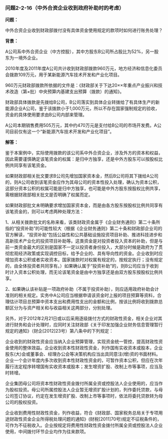 ### 问题2-2-16（中外合资企业收到政府补助时的考虑）

**问题：**

中外合资企业收到财政部拨付没有具体资金使用规定的款项时如何进行账务处理？

**背景：**

A公司系中外合资企业（中方控股），其中方股东B公司所占股比为52%，另一股东为一境外企业。

2010年度及2011年度A公司共计收到财政部拨款960万元，地方经济和信息化委员会拨款109万元，用于某新能源汽车技术开发和产业化项目。

960万元财政部拨款所依据的文件是：《财政部关于下达20××年重点产业振兴和技术改造（第×批）中央预算内基建支出预算（拨款）的通知》。

财政部具体拨款是先拨给B公司，B公司落实到具体企业转拨给了有具体生产的新能源企业A公司，鉴于该拨款小于1,000万元，所以不存在国家强制规定的验收，资金的具体使用要求由B公司内部来管理。

A公司本期销售费用505万元，其中约470万元是支付给B公司的市场开发费。A公司目前仅有这一个“新能源汽车技术开发和产业化项目”。

**解答：**

鉴于本案例中，实际使用拨款的该公司系中外合资企业，涉及外方的资本和权益，因此需要谨慎确定该笔资金的权属：是归中方独享，还是中外方股东可以按股权比例共同享有该笔资金。

如果财政部相关批文要求B公司先增加国家资本金，然后B公司将其下拨给A公司的，则A公司收到该笔资金应作为其母公司的资本性投入处理，确认为资本公积，这部分资本公积的权属可能是归中方独享，也可能是中外方股东按股权比例共享，需根据财政部相关批文是否明确了权属而定。

如果财政部批文未明确要求增加国家资本金，而是由各方股东按股权比例共同享有该笔资金的，则可以考虑两种处理方法：

1、从相关拨款批文的名称来看，该类财政资金属于《企业财务通则》第二十条所指的“投资补助”的可能性较大（根据《企业财务通则》第二十条和财政部企业司的官方解读，“投资补助”包括公益性和公共基础设施投资项目补助、推进科技进步和高新技术产业化的投资项目补助等。这类资金是对投资者投入资本的补助，但是与前一类资金最大的区别是国家不一定以投资者身份投入，大部分时候是政府为了贯彻宏观经济政策或实现调控目标，给予企业的、具有导向性的资金。企业收到时应增加资本公积或者实收资本。国家拨款时对权属有规定的，按规定执行；没有规定的，由全体投资者共同享有。）如果确认属于“投资补助”的，则B公司应当于收到时计入资本公积处理，而无论该笔资金是由中方独享还是由双方股东按股权比例共享。

2、如果确认该补贴是一项政府补助（不属于投资补助），则应适用政府补助会计准则的相关规定。实务中A公司应当根据申请该资金时上报的项目预算等资料，合理估计项目总预算中资本支出和费用性支出的金额和比例，按该比例将收到拨款总额区分为与资产相关和与收益相关这两部分，分别处理。

另外，对于2012年2月21日或以后采用逐级拨付方式的财政性资金，相关企业对其进行财务和会计处理时，应同时关注财政部《关于印发加强企业财务信息管理暂行规定的通知》（财企[2012]23号）第八条中的下列规定：

企业收到的财政性资金应当纳入企业预算管理，实现资金统一管控，提高财政性资金使用的整体效益。企业收到资本性财政性资金，列作国有实收资本或股本，企业股东(大)会或董事会、经理办公会等决策机构应当出具同意注(增)资的书面材料。企业一个会计年度内多次收到资本性财政性资金的，可暂作资本公积，但应在次年履行法定程序转增国有实收资本或股本；发生增资扩股、改制上市等事项，应当及时转增。

企业集团母公司将资本性财政性资金拨付所属全资或控股法人企业使用的，应当作为股权投资。母公司所属控股法人企业暂无增资扩股计划的，列作委托贷款，与母公司签订协议，约定在发生增资扩股、改制上市等事项时，依法将委托贷款转为母公司的股权投资。

企业收到费用性财政性资金，列作收益，符合《财政部、国家税务总局关于专项用途财政性资金企业所得税处理问题的通知》(财税[2011]70号)规定不征税条件的，可作为不征税收入。企业按规定将费用性财政性资金拨付所属全资或控股法人企业使用，中间拨付环节企业均作为往来款项。